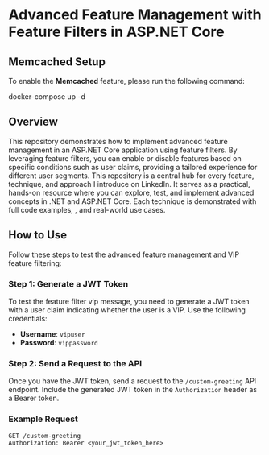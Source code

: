 # Advanced Feature Management with Feature Filters in ASP.NET Core


## Memcached Setup

To enable the **Memcached** feature, please run the following command:

docker-compose up -d

## Overview

This repository demonstrates how to implement advanced feature management in an ASP.NET Core application using feature filters. By leveraging feature filters, you can enable or disable features based on specific conditions such as user claims, providing a tailored experience for different user segments.
This repository is a central hub for every feature, technique, and approach I introduce on LinkedIn. It serves as a practical, hands-on resource where you can explore, test, and implement advanced concepts in .NET and ASP.NET Core. Each technique is demonstrated with full code examples, , and real-world use cases.

## How to Use


Follow these steps to test the advanced feature management and VIP feature filtering:

### Step 1: Generate a JWT Token

To test the feature filter vip message, you need to generate a JWT token with a user claim indicating whether the user is a VIP. Use the following credentials:

- **Username**: `vipuser`
- **Password**: `vippassword`

### Step 2: Send a Request to the API

Once you have the JWT token, send a request to the `/custom-greeting` API endpoint. Include the generated JWT token in the `Authorization` header as a Bearer token.

### Example Request

```http
GET /custom-greeting
Authorization: Bearer <your_jwt_token_here>
